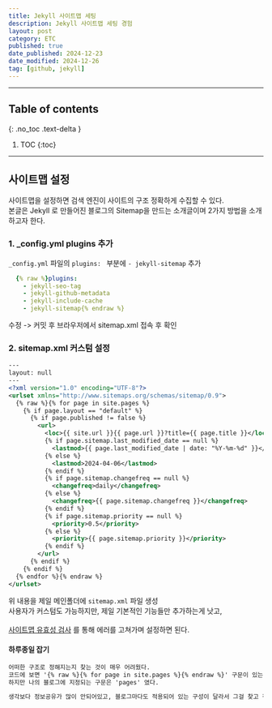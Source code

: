 ```yaml
---
title: Jekyll 사이트맵 세팅
description: Jekyll 사이트맵 세팅 경험
layout: post
category: ETC
published: true
date_published: 2024-12-23
date_modified: 2024-12-26
tag: [github, jekyll]
---
```

---
## Table of contents
{: .no_toc .text-delta }

1. TOC
{:toc}
---

<!-- 글의 제목은 ##
    나머지 큰 제목은 ###
    이후 나머지는 4개이상 -->

## 사이트맵 설정
사이트맵을 설정하면 검색 엔진이 사이트의 구조 정확하게 수집할 수 있다.
<br>
본글은 Jekyll 로 만들어진 블로그의 Sitemap을 만드는 소개글이며 2가지 방법을 소개하고자 한다. 
<br>

### 1. _config.yml plugins 추가
`_config.yml` 파일의 `plugins: ` 부분에 `- jekyll-sitemap` 추가
```yml
  {% raw %}plugins:
    - jekyll-seo-tag
    - jekyll-github-metadata
    - jekyll-include-cache
    - jekyll-sitemap{% endraw %}
```

수정 -> 커밋 후 브라우저에서 sitemap.xml 접속 후 확인
<br>

### 2. sitemap.xml 커스텀 설정
```xml
---
layout: null
---
<?xml version="1.0" encoding="UTF-8"?>
<urlset xmlns="http://www.sitemaps.org/schemas/sitemap/0.9">
  {% raw %}{% for page in site.pages %}
    {% if page.layout == "default" %}
      {% if page.published != false %}
        <url>
          <loc>{{ site.url }}{{ page.url }}?title={{ page.title }}</loc>
          {% if page.sitemap.last_modified_date == null %}
            <lastmod>{{ page.last_modified_date | date: "%Y-%m-%d" }}</lastmod>
          {% else %}
            <lastmod>2024-04-06</lastmod>
          {% endif %}
          {% if page.sitemap.changefreq == null %}
            <changefreq>daily</changefreq>
          {% else %}
            <changefreq>{{ page.sitemap.changefreq }}</changefreq>
          {% endif %}
          {% if page.sitemap.priority == null %}
            <priority>0.5</priority>
          {% else %}
            <priority>{{ page.sitemap.priority }}</priority>
          {% endif %}
        </url>
      {% endif %}
    {% endif %}
  {% endfor %}{% endraw %}
</urlset>
```

위 내용을 제일 메인폴더에 `sitemap.xml` 파일 생성<br>
사용자가 커스텀도 가능하지만, 제일 기본적인 기능들만 추가하는게 낫고,<br><br>
[사이트맵 유효성 검사](https://products.aspose.app/html/ko/sitemap-validator) 를 통해 에러를 고쳐가며 설정하면 된다.
<br>

#### 하루종일 잡기
```html
어떠한 구조로 정해지는지 찾는 것이 매우 어려웠다.
코드에 보면 '{% raw %}{% for page in site.pages %}{% endraw %}' 구문이 있는데, 이부분에서 'site.pages' 를 쓰는게 있고 'site.docs' 나 'site.posts' 가 있었다. 
하지만 나의 블로그에 지정되는 구문은 'pages' 였다.

생각보다 정보공유가 많이 안되어있고, 블로그마다도 적용되어 있는 구성이 달라서 그걸 찾고 적용하느라 많은 시간을 보낸거같다.
```